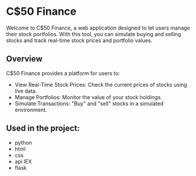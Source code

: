 # C$50 Finance
Welcome to C$50 Finance, a web application designed to let users manage their stock portfolios. With this tool, you can simulate buying and selling stocks and track real-time stock prices and portfolio values.

## Overview
C$50 Finance provides a platform for users to:

- View Real-Time Stock Prices: Check the current prices of stocks using live data.
- Manage Portfolios: Monitor the value of your stock holdings.
- Simulate Transactions: "Buy" and "sell" stocks in a simulated environment.

## Used in the project: 
- python
- html
- css
- api IEX
- flask
